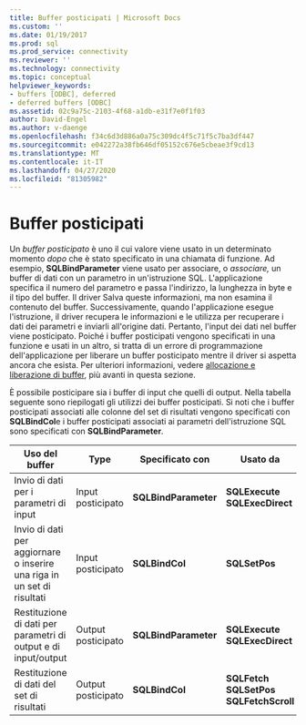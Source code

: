 ```yaml
---
title: Buffer posticipati | Microsoft Docs
ms.custom: ''
ms.date: 01/19/2017
ms.prod: sql
ms.prod_service: connectivity
ms.reviewer: ''
ms.technology: connectivity
ms.topic: conceptual
helpviewer_keywords:
- buffers [ODBC], deferred
- deferred buffers [ODBC]
ms.assetid: 02c9a75c-2103-4f68-a1db-e31f7e0f1f03
author: David-Engel
ms.author: v-daenge
ms.openlocfilehash: f34c6d3d886a0a75c309dc4f5c71f5c7ba3df447
ms.sourcegitcommit: e042272a38fb646df05152c676e5cbeae3f9cd13
ms.translationtype: MT
ms.contentlocale: it-IT
ms.lasthandoff: 04/27/2020
ms.locfileid: "81305982"
---
```

# <a name="deferred-buffers"></a>Buffer posticipati
Un *buffer posticipato* è uno il cui valore viene usato in un determinato momento *dopo* che è stato specificato in una chiamata di funzione. Ad esempio, **SQLBindParameter** viene usato per associare, o *associare,* un buffer di dati con un parametro in un'istruzione SQL. L'applicazione specifica il numero del parametro e passa l'indirizzo, la lunghezza in byte e il tipo del buffer. Il driver Salva queste informazioni, ma non esamina il contenuto del buffer. Successivamente, quando l'applicazione esegue l'istruzione, il driver recupera le informazioni e le utilizza per recuperare i dati dei parametri e inviarli all'origine dati. Pertanto, l'input dei dati nel buffer viene posticipato. Poiché i buffer posticipati vengono specificati in una funzione e usati in un altro, si tratta di un errore di programmazione dell'applicazione per liberare un buffer posticipato mentre il driver si aspetta ancora che esista. Per ulteriori informazioni, vedere [allocazione e liberazione di buffer](../../../odbc/reference/develop-app/allocating-and-freeing-buffers.md), più avanti in questa sezione.  
  
 È possibile posticipare sia i buffer di input che quelli di output. Nella tabella seguente sono riepilogati gli utilizzi dei buffer posticipati. Si noti che i buffer posticipati associati alle colonne del set di risultati vengono specificati con **SQLBindCol**e i buffer posticipati associati ai parametri dell'istruzione SQL sono specificati con **SQLBindParameter**.  
  
|Uso del buffer|Type|Specificato con|Usato da|  
|----------------|----------|--------------------|-------------|  
|Invio di dati per i parametri di input|Input posticipato|**SQLBindParameter**|**SQLExecute**<br /> **SQLExecDirect**|  
|Invio di dati per aggiornare o inserire una riga in un set di risultati|Input posticipato|**SQLBindCol**|**SQLSetPos**|  
|Restituzione di dati per parametri di output e di input/output|Output posticipato|**SQLBindParameter**|**SQLExecute**<br /> **SQLExecDirect**|  
|Restituzione di dati del set di risultati|Output posticipato|**SQLBindCol**|**SQLFetch**<br /> **SQLSetPos SQLFetchScroll**|
